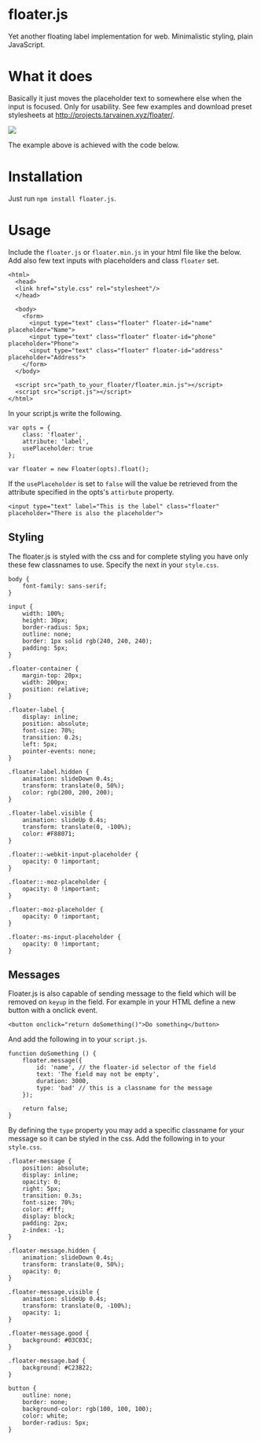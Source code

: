 # floater.js
Yet another floating label implementation for web. Minimalistic styling, plain JavaScript.

# What it does
Basically it just moves the placeholder text to somewhere else when the input is focused. Only for usability.
See few examples and download preset stylesheets at http://projects.tarvainen.xyz/floater/.

![](http://projects.tarvainen.xyz/floater/floater.jpg)

The example above is achieved with the code below.


# Installation
Just run `npm install floater.js`.

# Usage
Include the `floater.js` or `floater.min.js` in your html file like the below. Add also few text inputs with placeholders and class `floater` set.

    <html>
      <head>
      <link href="style.css" rel="stylesheet"/>
      </head>
    
      <body>
        <form>
          <input type="text" class="floater" floater-id="name" placeholder="Name">
          <input type="text" class="floater" floater-id="phone" placeholder="Phone">
          <input type="text" class="floater" floater-id="address" placeholder="Address">
        </form>
      </body>
      
      <script src="path_to_your_floater/floater.min.js"></script>
      <script src="script.js"></script>
    </html>
    
In your script.js write the following.

    var opts = {
    	class: 'floater',
    	attribute: 'label',
    	usePlaceholder: true
    };
    
    var floater = new Floater(opts).float();
    
If the `usePlaceholder` is set to `false` will the value be retrieved from the attribute specified in the opts's `attirbute` property.

    <input type="text" label="This is the label" class="floater" placeholder="There is also the placeholder">

## Styling
The floater.js is styled with the css and for complete styling you have only these few classnames to use. Specify the next in your `style.css`.

    body {
    	font-family: sans-serif;
    }
    
    input {
    	width: 100%;
    	height: 30px;
    	border-radius: 5px;
    	outline: none;
    	border: 1px solid rgb(240, 240, 240);
    	padding: 5px;
    }
    
    .floater-container {
    	margin-top: 20px;
    	width: 200px;
    	position: relative;
    }
    
    .floater-label {
    	display: inline;
    	position: absolute;
    	font-size: 70%;
    	transition: 0.2s;
    	left: 5px;
		pointer-events: none;
    }
    
    .floater-label.hidden {
    	animation: slideDown 0.4s;
    	transform: translate(0, 50%);
    	color: rgb(200, 200, 200);
    }
    
    .floater-label.visible {
    	animation: slideUp 0.4s;
    	transform: translate(0, -100%);
    	color: #F88071;
    }
    
    .floater::-webkit-input-placeholder {
    	opacity: 0 !important;
    }
    
    .floater::-moz-placeholder {
    	opacity: 0 !important;
    }
    
    .floater:-moz-placeholder {
    	opacity: 0 !important;
    }
    
    .floater:-ms-input-placeholder {
    	opacity: 0 !important;
    }

## Messages
Floater.js is also capable of sending message to the field which will be removed on `keyup` in the field.
For example in your HTML define a new button with a onclick event.

    <button onclick="return doSomething()">Do something</button>

And add the following in to your `script.js`.

    function doSomething () {
    	floater.message({
    		id: 'name', // the floater-id selector of the field
    		text: 'The field may not be empty',
    		duration: 3000,
    		type: 'bad' // this is a classname for the message
    	});
    
    	return false;
    }
    
By defining the `type` property you may add a specific classname for your message so it can be styled in the css. Add the following in to your `style.css`.

    .floater-message {
    	position: absolute;
    	display: inline;
    	opacity: 0;
    	right: 5px;
    	transition: 0.3s;
    	font-size: 70%;
    	color: #fff;
    	display: block;
    	padding: 2px;
    	z-index: -1;
    }

    .floater-message.hidden {
    	animation: slideDown 0.4s;
    	transform: translate(0, 50%);
    	opacity: 0;
    }
    
    .floater-message.visible {
    	animation: slideUp 0.4s;
    	transform: translate(0, -100%);
    	opacity: 1;
    }
    
    .floater-message.good {
    	background: #03C03C;
    }
    
    .floater-message.bad {
    	background: #C23B22;
    }
    
    button {
        outline: none;
        border: none;
        background-color: rgb(100, 100, 100);
        color: white;
        border-radius: 5px;
    }
    
